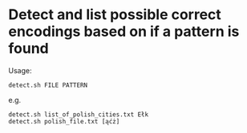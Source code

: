 # Detect and list possible correct encodings based on if a pattern is found  
Usage:  
```
detect.sh FILE PATTERN
```
e.g.  
```
detect.sh list_of_polish_cities.txt Ełk
detect.sh polish_file.txt [ąćż]
